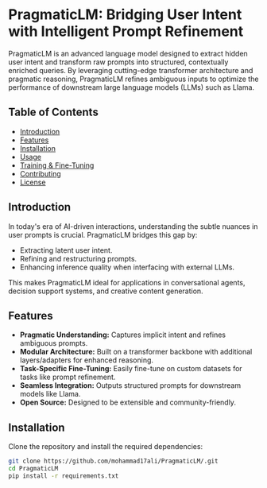 # PragmaticLM: Bridging User Intent with Intelligent Prompt Refinement

PragmaticLM is an advanced language model designed to extract hidden user intent and transform raw prompts into structured, contextually enriched queries. By leveraging cutting-edge transformer architecture and pragmatic reasoning, PragmaticLM refines ambiguous inputs to optimize the performance of downstream large language models (LLMs) such as Llama.

## Table of Contents

- [Introduction](#introduction)
- [Features](#features)
- [Installation](#installation)
- [Usage](#usage)
- [Training & Fine-Tuning](#training--fine-tuning)
- [Contributing](#contributing)
- [License](#license)

## Introduction

In today's era of AI-driven interactions, understanding the subtle nuances in user prompts is crucial. PragmaticLM bridges this gap by:

- Extracting latent user intent.
- Refining and restructuring prompts.
- Enhancing inference quality when interfacing with external LLMs.

This makes PragmaticLM ideal for applications in conversational agents, decision support systems, and creative content generation.

## Features

- **Pragmatic Understanding:** Captures implicit intent and refines ambiguous prompts.
- **Modular Architecture:** Built on a transformer backbone with additional layers/adapters for enhanced reasoning.
- **Task-Specific Fine-Tuning:** Easily fine-tune on custom datasets for tasks like prompt refinement.
- **Seamless Integration:** Outputs structured prompts for downstream models like Llama.
- **Open Source:** Designed to be extensible and community-friendly.

## Installation

Clone the repository and install the required dependencies:

```bash
git clone https://github.com/mohammad17ali/PragmaticLM/.git
cd PragmaticLM
pip install -r requirements.txt
